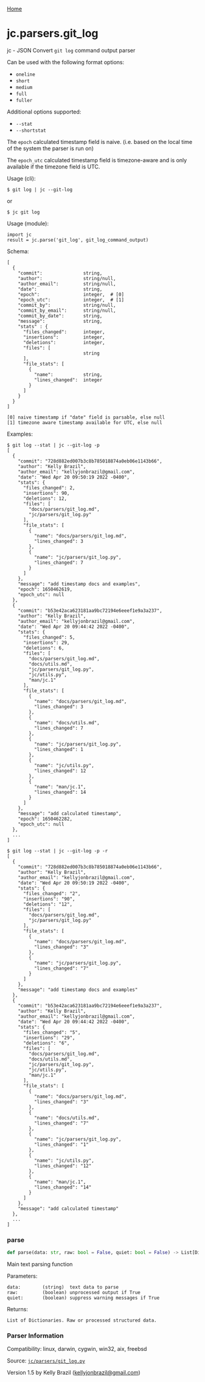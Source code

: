 [Home](https://kellyjonbrazil.github.io/jc/)
<a id="jc.parsers.git_log"></a>

# jc.parsers.git_log

jc - JSON Convert `git log` command output parser

Can be used with the following format options:
- `oneline`
- `short`
- `medium`
- `full`
- `fuller`

Additional options supported:
- `--stat`
- `--shortstat`

The `epoch` calculated timestamp field is naive. (i.e. based on the
local time of the system the parser is run on)

The `epoch_utc` calculated timestamp field is timezone-aware and is
only available if the timezone field is UTC.

Usage (cli):

    $ git log | jc --git-log

or

    $ jc git log

Usage (module):

    import jc
    result = jc.parse('git_log', git_log_command_output)

Schema:

    [
      {
        "commit":               string,
        "author":               string/null,
        "author_email":         string/null,
        "date":                 string,
        "epoch":                integer,  # [0]
        "epoch_utc":            integer,  # [1]
        "commit_by":            string/null,
        "commit_by_email":      string/null,
        "commit_by_date":       string,
        "message":              string,
        "stats" : {
          "files_changed":      integer,
          "insertions":         integer,
          "deletions":          integer,
          "files": [
                                string
          ],
          "file_stats": [
            {
              "name":           string,
              "lines_changed":  integer
            }
          ]
        }
      }
    ]

    [0] naive timestamp if "date" field is parsable, else null
    [1] timezone aware timestamp available for UTC, else null

Examples:

    $ git log --stat | jc --git-log -p
    [
      {
        "commit": "728d882ed007b3c8b785018874a0eb06e1143b66",
        "author": "Kelly Brazil",
        "author_email": "kellyjonbrazil@gmail.com",
        "date": "Wed Apr 20 09:50:19 2022 -0400",
        "stats": {
          "files_changed": 2,
          "insertions": 90,
          "deletions": 12,
          "files": [
            "docs/parsers/git_log.md",
            "jc/parsers/git_log.py"
          ],
          "file_stats": [
            {
              "name": "docs/parsers/git_log.md",
              "lines_changed": 3
            },
            {
              "name": "jc/parsers/git_log.py",
              "lines_changed": 7
            }
          ]
        },
        "message": "add timestamp docs and examples",
        "epoch": 1650462619,
        "epoch_utc": null
      },
      {
        "commit": "b53e42aca623181aa9bc72194e6eeef1e9a3a237",
        "author": "Kelly Brazil",
        "author_email": "kellyjonbrazil@gmail.com",
        "date": "Wed Apr 20 09:44:42 2022 -0400",
        "stats": {
          "files_changed": 5,
          "insertions": 29,
          "deletions": 6,
          "files": [
            "docs/parsers/git_log.md",
            "docs/utils.md",
            "jc/parsers/git_log.py",
            "jc/utils.py",
            "man/jc.1"
          ],
          "file_stats": [
            {
              "name": "docs/parsers/git_log.md",
              "lines_changed": 3
            },
            {
              "name": "docs/utils.md",
              "lines_changed": 7
            },
            {
              "name": "jc/parsers/git_log.py",
              "lines_changed": 1
            },
            {
              "name": "jc/utils.py",
              "lines_changed": 12
            },
            {
              "name": "man/jc.1",
              "lines_changed": 14
            }
          ]
        },
        "message": "add calculated timestamp",
        "epoch": 1650462282,
        "epoch_utc": null
      },
      ...
    ]

    $ git log --stat | jc --git-log -p -r
    [
      {
        "commit": "728d882ed007b3c8b785018874a0eb06e1143b66",
        "author": "Kelly Brazil",
        "author_email": "kellyjonbrazil@gmail.com",
        "date": "Wed Apr 20 09:50:19 2022 -0400",
        "stats": {
          "files_changed": "2",
          "insertions": "90",
          "deletions": "12",
          "files": [
            "docs/parsers/git_log.md",
            "jc/parsers/git_log.py"
          ],
          "file_stats": [
            {
              "name": "docs/parsers/git_log.md",
              "lines_changed": "3"
            },
            {
              "name": "jc/parsers/git_log.py",
              "lines_changed": "7"
            }
          ]
        },
        "message": "add timestamp docs and examples"
      },
      {
        "commit": "b53e42aca623181aa9bc72194e6eeef1e9a3a237",
        "author": "Kelly Brazil",
        "author_email": "kellyjonbrazil@gmail.com",
        "date": "Wed Apr 20 09:44:42 2022 -0400",
        "stats": {
          "files_changed": "5",
          "insertions": "29",
          "deletions": "6",
          "files": [
            "docs/parsers/git_log.md",
            "docs/utils.md",
            "jc/parsers/git_log.py",
            "jc/utils.py",
            "man/jc.1"
          ],
          "file_stats": [
            {
              "name": "docs/parsers/git_log.md",
              "lines_changed": "3"
            },
            {
              "name": "docs/utils.md",
              "lines_changed": "7"
            },
            {
              "name": "jc/parsers/git_log.py",
              "lines_changed": "1"
            },
            {
              "name": "jc/utils.py",
              "lines_changed": "12"
            },
            {
              "name": "man/jc.1",
              "lines_changed": "14"
            }
          ]
        },
        "message": "add calculated timestamp"
      },
      ...
    ]

<a id="jc.parsers.git_log.parse"></a>

### parse

```python
def parse(data: str, raw: bool = False, quiet: bool = False) -> List[Dict]
```

Main text parsing function

Parameters:

    data:        (string)  text data to parse
    raw:         (boolean) unprocessed output if True
    quiet:       (boolean) suppress warning messages if True

Returns:

    List of Dictionaries. Raw or processed structured data.

### Parser Information
Compatibility:  linux, darwin, cygwin, win32, aix, freebsd

Source: [`jc/parsers/git_log.py`](https://github.com/kellyjonbrazil/jc/blob/master/jc/parsers/git_log.py)

Version 1.5 by Kelly Brazil (kellyjonbrazil@gmail.com)

